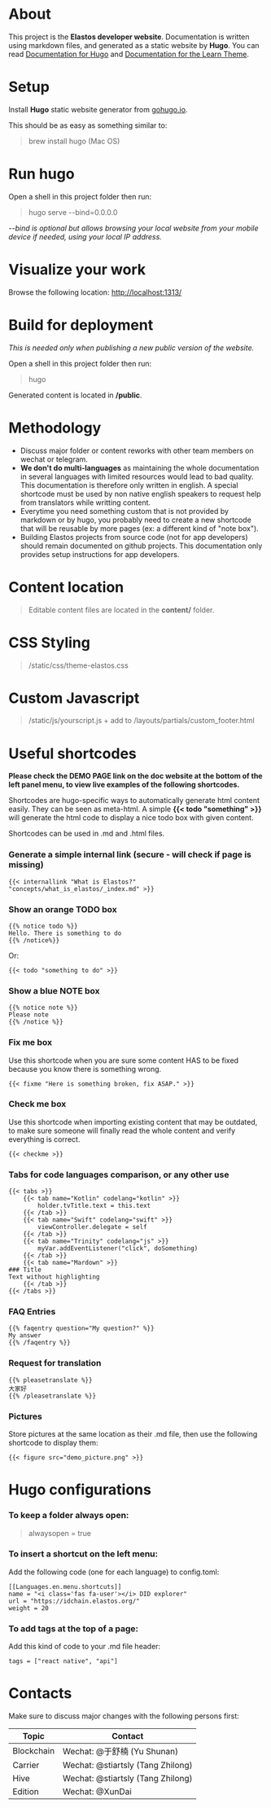 # About
This project is the **Elastos developer website**. Documentation is written using markdown files, and generated as a static website by **Hugo**. You can read [Documentation for Hugo](https://gohugo.io/documentation/) and [Documentation for the Learn Theme](https://learn.netlify.com/en/).

# Setup
Install **Hugo** static website generator from [gohugo.io](https://gohugo.io/getting-started/installing/).

This should be as easy as something similar to:
> brew install hugo (Mac OS)

# Run hugo 
Open a shell in this project folder then run:
> hugo serve --bind=0.0.0.0

*--bind is optional but allows browsing your local website from your mobile device if needed, using your local IP address.*

# Visualize your work
Browse the following location: [http://localhost:1313/](http://localhost:1313/)

# Build for deployment
*This is needed only when publishing a new public version of the website.*

Open a shell in this project folder then run:
> hugo

Generated content is located in **/public**.

# Methodology
* Discuss major folder or content reworks with other team members on wechat or telegram.
* **We don't do multi-languages** as maintaining the whole documentation in several languages with limited resources would lead to bad quality. This documentation is therefore only written in english. A special shortcode must be used by non native english speakers to request help from translators while writting content.
* Everytime you need something custom that is not provided by markdown or by hugo, you probably need to create a new shortcode that will be reusable by more pages (ex: a different kind of "note box").
* Building Elastos projects from source code (not for app developers) should remain documented on github projects. This documentation only provides setup instructions for app developers.

# Content location
> Editable content files are located in the **content/** folder.<br>

# CSS Styling
> /static/css/theme-elastos.css

# Custom Javascript
> /static/js/yourscript.js + add to /layouts/partials/custom_footer.html

# Useful shortcodes

**Please check the DEMO PAGE link on the doc website at the bottom of the left panel menu, to view live examples of the following shortcodes.**

Shortcodes are hugo-specific ways to automatically generate html content easily. They can be seen as meta-html. A simple **{{< todo "something" >}}** will generate the html code to display a nice todo box with given content.

Shortcodes can be used in .md and .html files.

### Generate a simple internal link (secure - will check if page is missing)
	{{< internallink "What is Elastos?" "concepts/what_is_elastos/_index.md" >}} 

### Show an orange TODO box
    {{% notice todo %}}
    Hello. There is something to do
    {{% /notice%}}
    
Or:

    {{< todo "something to do" >}}

### Show a blue NOTE box
    {{% notice note %}}
    Please note
    {{% /notice %}}

### Fix me box
Use this shortcode when you are sure some content HAS to be fixed because you know there is something wrong.

    {{< fixme "Here is something broken, fix ASAP." >}}

### Check me box
Use this shortcode when importing existing content that may be outdated, to make sure someone will finally read the whole content and verify everything is correct.

    {{< checkme >}}

### Tabs for code languages comparison, or any other use

    {{< tabs >}} 
        {{< tab name="Kotlin" codelang="kotlin" >}} 
            holder.tvTitle.text = this.text
        {{< /tab >}} 
        {{< tab name="Swift" codelang="swift" >}} 
            viewController.delegate = self
        {{< /tab >}} 
        {{< tab name="Trinity" codelang="js" >}} 
            myVar.addEventListener("click", doSomething)
        {{< /tab >}} 
        {{< tab name="Mardown" >}} 
    ### Title
    Text without highlighting
        {{< /tab >}} 
    {{< /tabs >}}

### FAQ Entries

    {{% faqentry question="My question?" %}}
    My answer
    {{% /faqentry %}}
    
### Request for translation

    {{% pleasetranslate %}}
    大家好
    {{% /pleasetranslate %}}
    
### Pictures
Store pictures at the same location as their .md file, then use the following shortcode to display them:

	{{< figure src="demo_picture.png" >}}

# Hugo configurations

### To keep a folder always open:
> alwaysopen = true

### To insert a shortcut on the left menu:
Add the following code (one for each language) to config.toml:

    [[Languages.en.menu.shortcuts]] 
    name = "<i class='fas fa-user'></i> DID explorer"
    url = "https://idchain.elastos.org/"
    weight = 20
    
### To add tags at the top of a page:
Add this kind of code to your .md file header:

    tags = ["react native", "api"] 

# Contacts
Make sure to discuss major changes with the following persons first:

| Topic | Contact |
| ----- | ------- |
| Blockchain | Wechat: @于舒楠 (Yu Shunan) |
| Carrier | Wechat: @stiartsly (Tang Zhilong) |
| Hive | Wechat: @stiartsly (Tang Zhilong) |
| Edition | Wechat: @XunDai |
